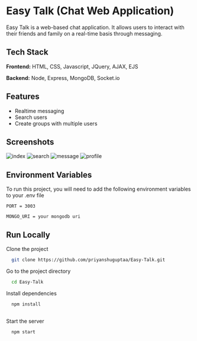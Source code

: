 
# Easy Talk (Chat Web Application)

Easy Talk is a web-based chat application. It allows users to interact with their friends and family on a real-time basis through messaging.

## Tech Stack

**Frontend:** HTML, CSS, Javascript, JQuery, AJAX, EJS

**Backend:** Node, Express, MongoDB, Socket.io

  
## Features

- Realtime messaging
- Search users
- Create groups with multiple users

## Screenshots

![index](https://user-images.githubusercontent.com/55445253/124804516-05b8d180-df78-11eb-9bbd-8d3efcfc45ee.PNG)
![search](https://user-images.githubusercontent.com/55445253/124805258-e8383780-df78-11eb-975c-945ccf3e1f77.PNG)
![message](https://user-images.githubusercontent.com/55445253/124805348-0140e880-df79-11eb-90b0-10a82e8fd5f8.PNG)
![profile](https://user-images.githubusercontent.com/55445253/124805399-13228b80-df79-11eb-819e-de45df11dc2b.PNG)


  
## Environment Variables

To run this project, you will need to add the following environment variables to your .env file


`PORT = 3003`

`MONGO_URI = your mongodb uri`


  
## Run Locally

Clone the project

```bash
  git clone https://github.com/priyanshuguptaa/Easy-Talk.git
```

Go to the project directory

```bash
  cd Easy-Talk
```

Install dependencies

```bash
  npm install
  
```

Start the server

```bash
  npm start
```

  